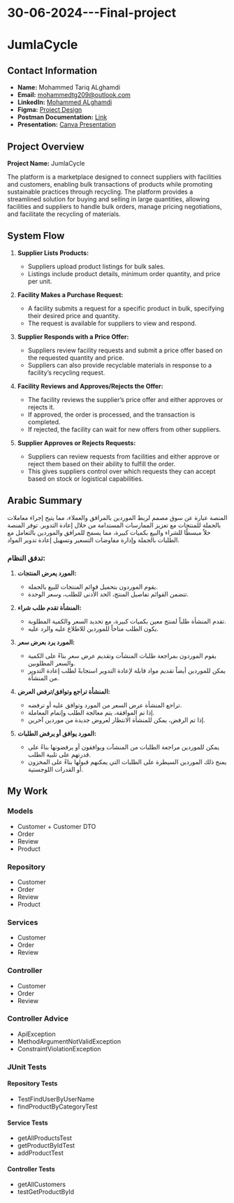 # 30-06-2024---Final-project

# JumlaCycle

## Contact Information

- **Name:** Mohammed Tariq ALghamdi
- **Email:** [mohammedtg209@outlook.com](mailto:mohammedtg208@outlook.com)
- **LinkedIn:** [Mohammed ALghamdi](https://www.linkedin.com/in/mohammed-al-ghamdi-36b470311/)
- **Figma:** [Project Design](https://www.figma.com/design/nNNGhTMIvFlT8xtPiU88oR/JumlaCycle?t=NYOevIxt38XtIUrg-0)
- **Postman Documentation:** [Link](https://documenter.getpostman.com/view/35088433/2sAXqqdNor)
- **Presentation:** [Canva Presentation]([https://www.canva.com/design/DAGQ9ACUzlc/DtIgLE1HbMeTPNDzOfWo_w/edit](https://www.canva.com/design/DAGQ9ACUzlc/DtIgLE1HbMeTPNDzOfWo_w/edit?utm_content=DAGQ9ACUzlc&utm_campaign=designshare&utm_medium=link2&utm_source=sharebutton))

## Project Overview

**Project Name:** JumlaCycle

The platform is a marketplace designed to connect suppliers with facilities and customers, enabling bulk transactions of products while promoting sustainable practices through recycling. The platform provides a streamlined solution for buying and selling in large quantities, allowing facilities and suppliers to handle bulk orders, manage pricing negotiations, and facilitate the recycling of materials.

## System Flow

1. **Supplier Lists Products:**
   - Suppliers upload product listings for bulk sales.
   - Listings include product details, minimum order quantity, and price per unit.

2. **Facility Makes a Purchase Request:**
   - A facility submits a request for a specific product in bulk, specifying their desired price and quantity.
   - The request is available for suppliers to view and respond.

3. **Supplier Responds with a Price Offer:**
   - Suppliers review facility requests and submit a price offer based on the requested quantity and price.
   - Suppliers can also provide recyclable materials in response to a facility’s recycling request.

4. **Facility Reviews and Approves/Rejects the Offer:**
   - The facility reviews the supplier’s price offer and either approves or rejects it.
   - If approved, the order is processed, and the transaction is completed.
   - If rejected, the facility can wait for new offers from other suppliers.

5. **Supplier Approves or Rejects Requests:**
   - Suppliers can review requests from facilities and either approve or reject them based on their ability to fulfill the order.
   - This gives suppliers control over which requests they can accept based on stock or logistical capabilities.

## Arabic Summary

المنصة عبارة عن سوق مصمم لربط الموردين بالمرافق والعملاء، مما يتيح إجراء معاملات بالجملة للمنتجات مع تعزيز الممارسات المستدامة من خلال إعادة التدوير. توفر المنصة حلاً مبسطًا للشراء والبيع بكميات كبيرة، مما يسمح للمرافق والموردين بالتعامل مع الطلبات بالجملة وإدارة مفاوضات التسعير وتسهيل إعادة تدوير المواد.

### تدفق النظام:

1. **المورد يعرض المنتجات:**
   - يقوم الموردون بتحميل قوائم المنتجات للبيع بالجملة.
   - تتضمن القوائم تفاصيل المنتج، الحد الأدنى للطلب، وسعر الوحدة.

2. **المنشأة تقدم طلب شراء:**
   - تقدم المنشأة طلباً لمنتج معين بكميات كبيرة، مع تحديد السعر والكمية المطلوبة.
   - يكون الطلب متاحاً للموردين للاطلاع عليه والرد عليه.

3. **المورد يرد بعرض سعر:**
   - يقوم الموردون بمراجعة طلبات المنشآت وتقديم عرض سعر بناءً على الكمية والسعر المطلوبين.
   - يمكن للموردين أيضاً تقديم مواد قابلة لإعادة التدوير استجابةً لطلب إعادة التدوير من المنشأة.

4. **المنشأة تراجع وتوافق/ترفض العرض:**
   - تراجع المنشأة عرض السعر من المورد وتوافق عليه أو ترفضه.
   - إذا تم الموافقة، يتم معالجة الطلب وإتمام المعاملة.
   - إذا تم الرفض، يمكن للمنشأة الانتظار لعروض جديدة من موردين آخرين.

5. **المورد يوافق أو يرفض الطلبات:**
   - يمكن للموردين مراجعة الطلبات من المنشآت ويوافقون أو يرفضونها بناءً على قدرتهم على تلبية الطلب.
   - يمنح ذلك الموردين السيطرة على الطلبات التي يمكنهم قبولها بناءً على المخزون أو القدرات اللوجستية.

## My Work

### Models
- Customer + Customer DTO
- Order
- Review
- Product

### Repository
- Customer
- Order
- Review
- Product

### Services
- Customer
- Order
- Review

### Controller
- Customer
- Order
- Review

### Controller Advice
- ApiException
- MethodArgumentNotValidException
- ConstraintViolationException

### JUnit Tests

#### Repository Tests
- TestFindUserByUserName
- findProductByCategoryTest

#### Service Tests
- getAllProductsTest
- getProductByIdTest
- addProductTest

#### Controller Tests
- getAllCustomers
- testGetProductById

